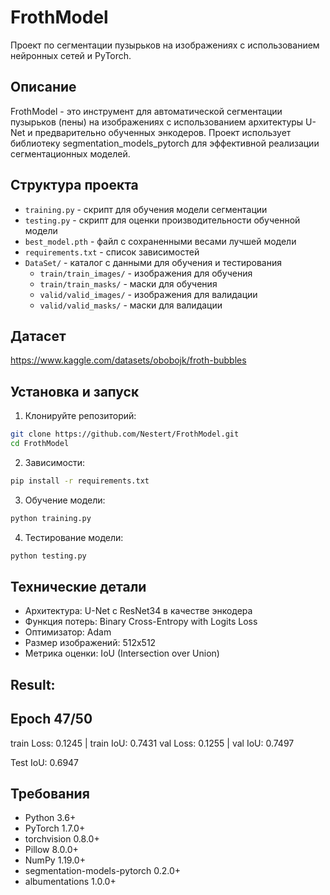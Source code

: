 # FrothModel

Проект по сегментации пузырьков на изображениях с использованием нейронных сетей и PyTorch.

## Описание

FrothModel - это инструмент для автоматической сегментации пузырьков (пены) на изображениях с использованием архитектуры U-Net и предварительно обученных энкодеров. Проект использует библиотеку segmentation_models_pytorch для эффективной реализации сегментационных моделей.

## Структура проекта

- `training.py` - скрипт для обучения модели сегментации
- `testing.py` - скрипт для оценки производительности обученной модели
- `best_model.pth` - файл с сохраненными весами лучшей модели
- `requirements.txt` - список зависимостей
- `DataSet/` - каталог с данными для обучения и тестирования
  - `train/train_images/` - изображения для обучения
  - `train/train_masks/` - маски для обучения
  - `valid/valid_images/` - изображения для валидации
  - `valid/valid_masks/` - маски для валидации


## Датасет
https://www.kaggle.com/datasets/obobojk/froth-bubbles

## Установка и запуск

1. Клонируйте репозиторий:
```bash
git clone https://github.com/Nestert/FrothModel.git
cd FrothModel
```

2. Зависимости:
```bash
pip install -r requirements.txt
```

3. Обучение модели:
```bash
python training.py
```

4. Тестирование модели:
```bash
python testing.py
```

## Технические детали

- Архитектура: U-Net с ResNet34 в качестве энкодера
- Функция потерь: Binary Cross-Entropy with Logits Loss
- Оптимизатор: Adam
- Размер изображений: 512x512
- Метрика оценки: IoU (Intersection over Union)

## Result:
Epoch 47/50
----------
train Loss: 0.1245 | train IoU: 0.7431
val Loss: 0.1255 | val IoU: 0.7497

Test IoU: 0.6947

## Требования

- Python 3.6+
- PyTorch 1.7.0+
- torchvision 0.8.0+
- Pillow 8.0.0+
- NumPy 1.19.0+
- segmentation-models-pytorch 0.2.0+
- albumentations 1.0.0+ 